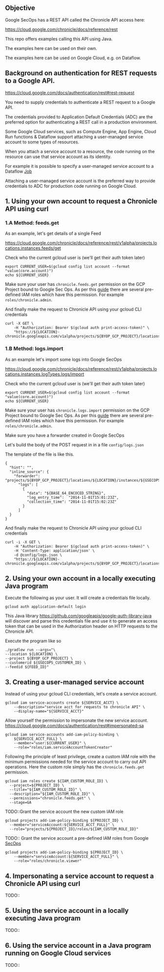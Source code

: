 ## Objective

Google SecOps has a REST API called the Chronicle API access here:

https://cloud.google.com/chronicle/docs/reference/rest

This repo offers examples calling this API using Java.

The examples here can be used on their own.

The examples here can be used on Google Cloud, e.g. on Dataflow.

## Background on authentication for REST requests to a Google API.

https://cloud.google.com/docs/authentication/rest#rest-request

You need to supply credentials to authenticate a REST request to a Google API.

The credentials provided to Application Default Credentials (ADC) are the
preferred option for authenticating a REST call in a production environment.

Some Google Cloud services, such as Compute Engine, App Engine,
Cloud Run functions & Dataflow support attaching a user-managed service account
to some types of resources.

When you attach a service account to a resource, the code running on the
resource can use that service account as its identity.

For example it is possible to specify a user-managed service account to a
Dataflow [Job](https://cloud.google.com/dataflow/docs/concepts/security-and-permissions#specifying_a_user-managed_controller_service_account)

Attaching a user-managed service account is the preferred way to provide
credentials to ADC for production code running on Google Cloud.

## 1. Using your own account to request a Chronicle API using curl

### 1.A Method: feeds.get

As an example, let's get details of a single Feed

https://cloud.google.com/chronicle/docs/reference/rest/v1alpha/projects.locations.instances.feeds/get

Check who the current gcloud user is (we'll get their auth token later)
```shell
export CURRENT_USER=$(gcloud config list account --format "value(core.account)")
echo ${CURRENT_USER}
```

Make sure your user has ``chronicle.feeds.get`` permission on the GCP Project
bound to Google Sec Ops. As per this [guide](https://cloud.google.com/chronicle/docs/onboard/configure-feature-access)
there are several pre-defined IAM roles which have this permission. For
example ```roles/chronicle.admin```.

And finally make the request to Chronicle API using your gcloud CLI credentials
```shell
curl -X GET \
    -H "Authorization: Bearer $(gcloud auth print-access-token)" \
    "https://${LOCATION}-chronicle.googleapis.com/v1alpha/projects/${BYOP_GCP_PROJECT}/locations/${LOCATION}/instances/${GSECOPS_CUSTOMER_ID}/feeds/${FEED_ID}"
```

### 1.B Method: logs.import

As an example let's import some logs into Google SecOps

https://cloud.google.com/chronicle/docs/reference/rest/v1alpha/projects.locations.instances.logTypes.logs/import

Check who the current gcloud user is (we'll get their auth token later)
```shell
export CURRENT_USER=$(gcloud config list account --format "value(core.account)")
echo ${CURRENT_USER}
```

Make sure your user has ``chronicle.logs.import`` permission on the GCP Project
bound to Google Sec Ops. As per this [guide](https://cloud.google.com/chronicle/docs/onboard/configure-feature-access)
there are several pre-defined IAM roles which have this permission. For
example ```roles/chronicle.admin```.

Make sure you have a forwarder created in Google SecOps

Let's build the body of the POST request in in a file ```config/logs.json```

The template of the file is like this.

```shell
{
  "hint": "",
  "inline_source": {
    "forwarder": "projects/${BYOP_GCP_PROJECT}/locations/${LOCATION}/instances/${GSECOPS_CUSTOMER_ID}/forwarders/${GSECOPS_FORWARDER_ID}",
      "logs": [
        {
          "data": "${BASE_64_ENCOCED_STRING}",
          "log_entry_time":  "2014-11-01T15:01:23Z",
          "collection_time": "2014-11-01T15:02:23Z"
        }
      ]
  }
}
```

And finally make the request to Chronicle API using your gcloud CLI credentials
```shell
curl -i -X GET \
    -H "Authorization: Bearer $(gcloud auth print-access-token)" \
    -H 'Content-Type: application/json' \
    -d @config/logs.json \
    "https://${LOCATION}-chronicle.googleapis.com/v1alpha/projects/${BYOP_GCP_PROJECT}/locations/${LOCATION}/instances/${GSECOPS_CUSTOMER_ID}/logTypes/${LOG_TYPE}/logs:import"
```

## 2. Using your own account in a locally executing Java program

Execute the following as your user. It will create a credentials file locally.

```shell
gcloud auth application-default login
```

This Java library https://github.com/googleapis/google-auth-library-java
will discover and parse this credentials file and use it to generate an access
token that can be used in the Authorization header on HTTP requests to
the Chronicle API.

Execute the program like so

```shell
./gradlew run --args="\
--location ${LOCATION} \
--project ${BYOP_GCP_PROJECT} \
--customerid ${GSECOPS_CUSTOMER_ID} \
--feedid ${FEED_ID}"
```



## 3. Creating a user-managed service account

Instead of using your gcloud CLI credentials, let's create a service account.

```shell
gcloud iam service-accounts create ${SERVICE_ACCT} \
    --description="service acct for requests to chronicle API" \
    --display-name="${SERVICE_ACCT}"
```

Allow yourself the permission to impersonate the new service account.
https://cloud.google.com/docs/authentication/rest#impersonated-sa

```shell
gcloud iam service-accounts add-iam-policy-binding \
    ${SERVICE_ACCT_FULL} \
    --member="user:${CURRENT_USER}" \
    --role="roles/iam.serviceAccountTokenCreator"
```

Following the principle of least privilege, create a custom IAM role with the
minimum permissions needed for the service account to carry out API operations.
Here the custom role simply has the ```chronicle.feeds.get``` permission.


```shell
gcloud iam roles create ${IAM_CUSTOM_ROLE_ID} \
  --project=${PROJECT_ID} \
  --title="${IAM_CUSTOM_ROLE_ID}" \
  --description="${IAM_CUSTOM_ROLE_ID}" \
  --permissions="chronicle.feeds.get" \
  --stage=GA
```

TODO::Grant the service account the new custom IAM role

```shell
gcloud projects add-iam-policy-binding ${PROJECT_ID} \
  --member="serviceAccount:${SERVICE_ACCT_FULL}" \
  --role="projects/${PROJECT_ID}/roles/${IAM_CUSTOM_ROLE_ID}"
```

TODO:: Grant the service account a pre-defined IAM roles from Google [SecOps](https://cloud.google.com/chronicle/docs/onboard/configure-feature-access)

```shell
gcloud projects add-iam-policy-binding ${PROJECT_ID} \
    --member="serviceAccount:${SERVICE_ACCT_FULL}" \
    --role="roles/chronicle.viewer"
```

## 4. Impersonating a service account to request a Chronicle API using curl

TODO::


## 5. Using the service account in a locally executing Java program

TODO::

## 6. Using the service account in a Java program running on Google Cloud services

TODO:: 





